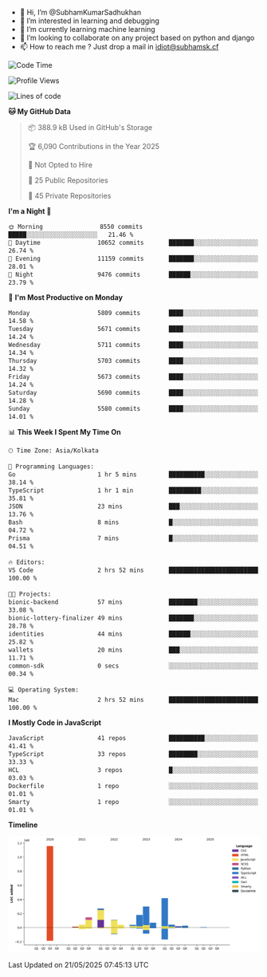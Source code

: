 - 👋 Hi, I’m @SubhamKumarSadhukhan
- 👀 I’m interested in learning and debugging
- 🌱 I’m currently learning machine learning
- 💞️ I’m looking to collaborate on any project based on python and django
- 📫 How to reach me ?
      Just drop a mail in idiot@subhamsk.cf

<!---
SubhamKumarSadhukhan/SubhamKumarSadhukhan is a ✨ special ✨ repository because its `README.md` (this file) appears on your GitHub profile.
You can click the Preview link to take a look at your changes.
--->


<!--START_SECTION:waka-->
![Code Time](http://img.shields.io/badge/Code%20Time-2%2C907%20hrs%2036%20mins-blue)

![Profile Views](http://img.shields.io/badge/Profile%20Views-1-blue)

![Lines of code](https://img.shields.io/badge/From%20Hello%20World%20I%27ve%20Written-2.9%20million%20lines%20of%20code-blue)

**🐱 My GitHub Data** 

> 📦 388.9 kB Used in GitHub's Storage 
 > 
> 🏆 6,090 Contributions in the Year 2025
 > 
> 🚫 Not Opted to Hire
 > 
> 📜 25 Public Repositories 
 > 
> 🔑 45 Private Repositories 
 > 
**I'm a Night 🦉** 

```text
🌞 Morning                8550 commits        █████░░░░░░░░░░░░░░░░░░░░   21.46 % 
🌆 Daytime                10652 commits       ███████░░░░░░░░░░░░░░░░░░   26.74 % 
🌃 Evening                11159 commits       ███████░░░░░░░░░░░░░░░░░░   28.01 % 
🌙 Night                  9476 commits        ██████░░░░░░░░░░░░░░░░░░░   23.79 % 
```
📅 **I'm Most Productive on Monday** 

```text
Monday                   5809 commits        ████░░░░░░░░░░░░░░░░░░░░░   14.58 % 
Tuesday                  5671 commits        ████░░░░░░░░░░░░░░░░░░░░░   14.24 % 
Wednesday                5711 commits        ████░░░░░░░░░░░░░░░░░░░░░   14.34 % 
Thursday                 5703 commits        ████░░░░░░░░░░░░░░░░░░░░░   14.32 % 
Friday                   5673 commits        ████░░░░░░░░░░░░░░░░░░░░░   14.24 % 
Saturday                 5690 commits        ████░░░░░░░░░░░░░░░░░░░░░   14.28 % 
Sunday                   5580 commits        ████░░░░░░░░░░░░░░░░░░░░░   14.01 % 
```


📊 **This Week I Spent My Time On** 

```text
🕑︎ Time Zone: Asia/Kolkata

💬 Programming Languages: 
Go                       1 hr 5 mins         ██████████░░░░░░░░░░░░░░░   38.14 % 
TypeScript               1 hr 1 min          █████████░░░░░░░░░░░░░░░░   35.81 % 
JSON                     23 mins             ███░░░░░░░░░░░░░░░░░░░░░░   13.76 % 
Bash                     8 mins              █░░░░░░░░░░░░░░░░░░░░░░░░   04.72 % 
Prisma                   7 mins              █░░░░░░░░░░░░░░░░░░░░░░░░   04.51 % 

🔥 Editors: 
VS Code                  2 hrs 52 mins       █████████████████████████   100.00 % 

🐱‍💻 Projects: 
bionic-backend           57 mins             ████████░░░░░░░░░░░░░░░░░   33.08 % 
bionic-lottery-finalizer 49 mins             ███████░░░░░░░░░░░░░░░░░░   28.78 % 
identities               44 mins             ██████░░░░░░░░░░░░░░░░░░░   25.82 % 
wallets                  20 mins             ███░░░░░░░░░░░░░░░░░░░░░░   11.71 % 
common-sdk               0 secs              ░░░░░░░░░░░░░░░░░░░░░░░░░   00.34 % 

💻 Operating System: 
Mac                      2 hrs 52 mins       █████████████████████████   100.00 % 
```

**I Mostly Code in JavaScript** 

```text
JavaScript               41 repos            ██████████░░░░░░░░░░░░░░░   41.41 % 
TypeScript               33 repos            ████████░░░░░░░░░░░░░░░░░   33.33 % 
HCL                      3 repos             █░░░░░░░░░░░░░░░░░░░░░░░░   03.03 % 
Dockerfile               1 repo              ░░░░░░░░░░░░░░░░░░░░░░░░░   01.01 % 
Smarty                   1 repo              ░░░░░░░░░░░░░░░░░░░░░░░░░   01.01 % 
```



**Timeline**

![Lines of Code chart](https://raw.githubusercontent.com/SubhamKumarSadhukhan/SubhamKumarSadhukhan/main/assets/bar_graph.png)


 Last Updated on 21/05/2025 07:45:13 UTC
<!--END_SECTION:waka-->

